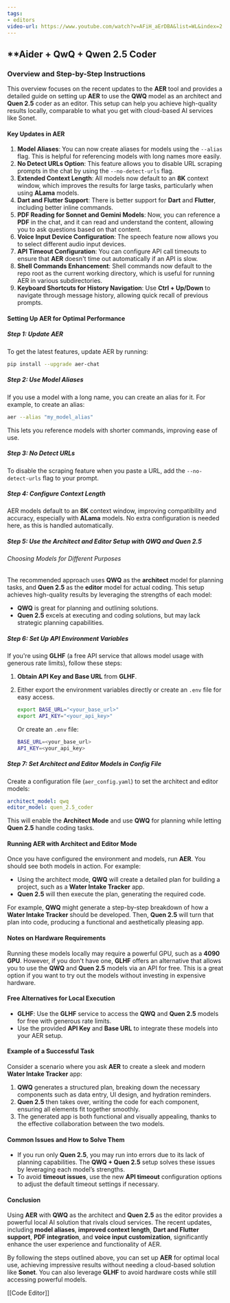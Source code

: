 ```yaml
---
tags:
- editors
video-url: https://www.youtube.com/watch?v=AFiH_aErDBA&list=WL&index=2
---
```

## **Aider + QwQ + Qwen 2.5 Coder

### Overview and Step-by-Step Instructions

This overview focuses on the recent updates to the **AER** tool and provides a detailed guide on setting up **AER** to use the **QWQ** model as an architect and **Quen 2.5** coder as an editor. This setup can help you achieve high-quality results locally, comparable to what you get with cloud-based AI services like Sonet.

#### Key Updates in AER

1. **Model Aliases**: You can now create aliases for models using the `--alias` flag. This is helpful for referencing models with long names more easily.
2. **No Detect URLs Option**: This feature allows you to disable URL scraping prompts in the chat by using the `--no-detect-urls` flag.
3. **Extended Context Length**: All models now default to an **8K** context window, which improves the results for large tasks, particularly when using **ALama** models.
4. **Dart and Flutter Support**: There is better support for **Dart** and **Flutter**, including better inline commands.
5. **PDF Reading for Sonnet and Gemini Models**: Now, you can reference a **PDF** in the chat, and it can read and understand the content, allowing you to ask questions based on that content.
6. **Voice Input Device Configuration**: The speech feature now allows you to select different audio input devices.
7. **API Timeout Configuration**: You can configure API call timeouts to ensure that **AER** doesn't time out automatically if an API is slow.
8. **Shell Commands Enhancement**: Shell commands now default to the repo root as the current working directory, which is useful for running AER in various subdirectories.
9. **Keyboard Shortcuts for History Navigation**: Use **Ctrl + Up/Down** to navigate through message history, allowing quick recall of previous prompts.

#### Setting Up AER for Optimal Performance

##### Step 1: Update AER

To get the latest features, update AER by running:

```sh
pip install --upgrade aer-chat
```

##### Step 2: Use Model Aliases

If you use a model with a long name, you can create an alias for it. For example, to create an alias:

```sh
aer --alias "my_model_alias"
```

This lets you reference models with shorter commands, improving ease of use.

##### Step 3: No Detect URLs

To disable the scraping feature when you paste a URL, add the `--no-detect-urls` flag to your prompt.

##### Step 4: Configure Context Length

AER models default to an **8K** context window, improving compatibility and accuracy, especially with **ALama** models. No extra configuration is needed here, as this is handled automatically.

##### Step 5: Use the Architect and Editor Setup with QWQ and Quen 2.5

###### Choosing Models for Different Purposes

The recommended approach uses **QWQ** as the **architect** model for planning tasks, and **Quen 2.5** as the **editor** model for actual coding. This setup achieves high-quality results by leveraging the strengths of each model:

- **QWQ** is great for planning and outlining solutions.
- **Quen 2.5** excels at executing and coding solutions, but may lack strategic planning capabilities.

##### Step 6: Set Up API Environment Variables

If you're using **GLHF** (a free API service that allows model usage with generous rate limits), follow these steps:

1. **Obtain API Key and Base URL** from **GLHF**.
2. Either export the environment variables directly or create an `.env` file for easy access.
   ```sh
   export BASE_URL="<your_base_url>"
   export API_KEY="<your_api_key>"
   ```

   Or create an `.env` file:

   ```sh
   BASE_URL=<your_base_url>
   API_KEY=<your_api_key>
   ```

##### Step 7: Set Architect and Editor Models in Config File

Create a configuration file (`aer_config.yaml`) to set the architect and editor models:

```yaml
architect_model: qwq
editor_model: quen_2.5_coder
```

This will enable the **Architect Mode** and use **QWQ** for planning while letting **Quen 2.5** handle coding tasks.

#### Running AER with Architect and Editor Mode

Once you have configured the environment and models, run **AER**. You should see both models in action. For example:

- Using the architect mode, **QWQ** will create a detailed plan for building a project, such as a **Water Intake Tracker** app.
- **Quen 2.5** will then execute the plan, generating the required code.

For example, **QWQ** might generate a step-by-step breakdown of how a **Water Intake Tracker** should be developed. Then, **Quen 2.5** will turn that plan into code, producing a functional and aesthetically pleasing app.

#### Notes on Hardware Requirements

Running these models locally may require a powerful GPU, such as a **4090 GPU**. However, if you don't have one, **GLHF** offers an alternative that allows you to use the **QWQ** and **Quen 2.5** models via an API for free. This is a great option if you want to try out the models without investing in expensive hardware.

#### Free Alternatives for Local Execution

- **GLHF**: Use the **GLHF** service to access the **QWQ** and **Quen 2.5** models for free with generous rate limits.
- Use the provided **API Key** and **Base URL** to integrate these models into your AER setup.

#### Example of a Successful Task

Consider a scenario where you ask **AER** to create a sleek and modern **Water Intake Tracker** app:

1. **QWQ** generates a structured plan, breaking down the necessary components such as data entry, UI design, and hydration reminders.
2. **Quen 2.5** then takes over, writing the code for each component, ensuring all elements fit together smoothly.
3. The generated app is both functional and visually appealing, thanks to the effective collaboration between the two models.

#### Common Issues and How to Solve Them

- If you run only **Quen 2.5**, you may run into errors due to its lack of planning capabilities. The **QWQ + Quen 2.5** setup solves these issues by leveraging each model’s strengths.
- To avoid **timeout issues**, use the new **API timeout** configuration options to adjust the default timeout settings if necessary.

#### Conclusion

Using **AER** with **QWQ** as the architect and **Quen 2.5** as the editor provides a powerful local AI solution that rivals cloud services. The recent updates, including **model aliases**, **improved context length**, **Dart and Flutter support**, **PDF integration**, and **voice input customization**, significantly enhance the user experience and functionality of AER.

By following the steps outlined above, you can set up **AER** for optimal local use, achieving impressive results without needing a cloud-based solution like **Sonet**. You can also leverage **GLHF** to avoid hardware costs while still accessing powerful models.

[[Code Editor]]